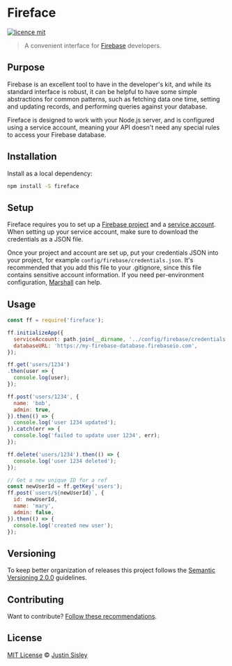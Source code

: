 # Fireface

[![licence mit](https://img.shields.io/badge/licence-MIT-blue.svg)](https://github.com/justinsisley/fireface/blob/master/LICENSE)

> A convenient interface for [Firebase](https://firebase.google.com/) developers.

## Purpose

Firebase is an excellent tool to have in the developer's kit, and while its standard interface is robust, it can be helpful to have some simple abstractions for common patterns, such as fetching data one time, setting and updating records, and performing queries against your database.

Fireface is designed to work with your Node.js server, and is configured using a service account, meaning your API doesn't need any special rules to access your Firebase database.

## Installation

Install as a local dependency:

```bash
npm install -S fireface
```

## Setup

Fireface requires you to set up a [Firebase project](https://console.firebase.google.com/) and a [service account](https://firebase.google.com/docs/server/setup). When setting up your service account, make sure to download the credentials as a JSON file.

Once your project and account are set up, put your credentials JSON into your project, for example `config/firebase/credentials.json`. It's recommended that you add this file to your .gitignore, since this file contains sensitive account information. If you need per-environment configuration, [Marshall](https://github.com/justinsisley/marshall) can help.

## Usage

```javascript
const ff = require('fireface');

ff.initializeApp({
  serviceAccount: path.join(__dirname, '../config/firebase/credentials.json'),
  databaseURL: 'https://my-firebase-database.firebaseio.com',
});

ff.get('users/1234')
.then(user => {
  console.log(user);
});

ff.post('users/1234', {
  name: 'bob',
  admin: true,
}).then(() => {
  console.log('user 1234 updated');
}).catch(err => {
  console.log('failed to update user 1234', err);
});

ff.delete('users/1234').then(() => {
  console.log('user 1234 deleted');
});

// Get a new unique ID for a ref
const newUserId = ff.getKey('users');
ff.post(`users/${newUserId}`, {
  id: newUserId,
  name: 'mary',
  admin: false,
}).then(() => {
  console.log('created new user');
});
```

## Versioning

To keep better organization of releases this project follows the [Semantic Versioning 2.0.0](http://semver.org/) guidelines.

## Contributing
Want to contribute? [Follow these recommendations](https://github.com/justinsisley/fireface/blob/master/CONTRIBUTING.md).

## License
[MIT License](https://github.com/justinsisley/fireface/blob/master/LICENSE.md) © [Justin Sisley](http://justinsisley.com/)